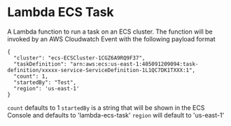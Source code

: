 # Lambda ECS Task

A Lambda function to run a task on an ECS cluster. The function will be invoked by an AWS Cloudwatch Event with the following payload format

```
{
  "cluster": "ecs-ECSCluster-1CGZ6A9RQ9F37",
  "taskDefinition": "arn:aws:ecs:us-east-1:405091209094:task-definition/xxxxx-service-ServiceDefinition-1L1QC7DK1TXXX:1",
  "count": 1,
  "startedBy": "Test",
  "region": 'us-east-1'
}
```

`count` defaults to 1
`startedBy` is a string that will be shown in the ECS Console and defaults to 'lambda-ecs-task'
`region` will default to 'us-east-1'
